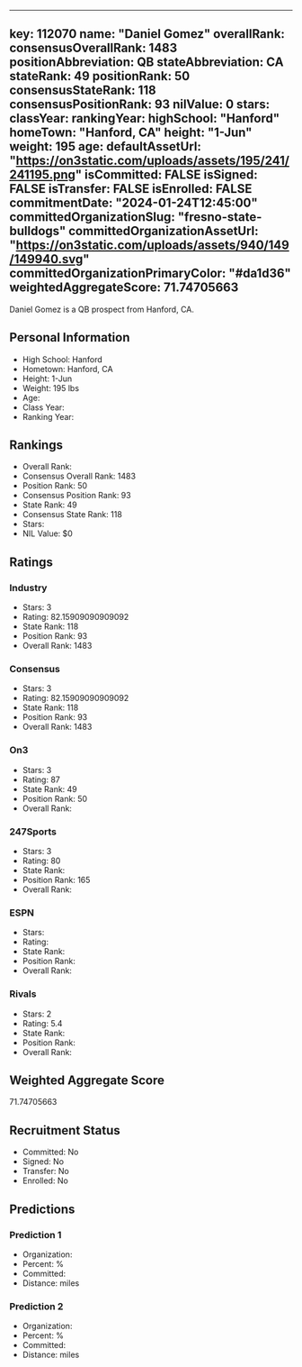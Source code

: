 ---
  key: 112070
  name: "Daniel Gomez"
  overallRank: 
  consensusOverallRank: 1483
  positionAbbreviation: QB
  stateAbbreviation: CA
  stateRank: 49
  positionRank: 50
  consensusStateRank: 118
  consensusPositionRank: 93
  nilValue: 0
  stars: 
  classYear: 
  rankingYear: 
  highSchool: "Hanford"
  homeTown: "Hanford, CA"
  height: "1-Jun"
  weight: 195
  age: 
  defaultAssetUrl: "https://on3static.com/uploads/assets/195/241/241195.png"
  isCommitted: FALSE
  isSigned: FALSE
  isTransfer: FALSE
  isEnrolled: FALSE
  commitmentDate: "2024-01-24T12:45:00"
  committedOrganizationSlug: "fresno-state-bulldogs"
  committedOrganizationAssetUrl: "https://on3static.com/uploads/assets/940/149/149940.svg"
  committedOrganizationPrimaryColor: "#da1d36"
  weightedAggregateScore: 71.74705663
  ---
  
  Daniel Gomez is a QB prospect from Hanford, CA.
  
  ## Personal Information
  - High School: Hanford
  - Hometown: Hanford, CA
  - Height: 1-Jun
  - Weight: 195 lbs
  - Age: 
  - Class Year: 
  - Ranking Year: 
  
  ## Rankings
  - Overall Rank: 
  - Consensus Overall Rank: 1483
  - Position Rank: 50
  - Consensus Position Rank: 93
  - State Rank: 49
  - Consensus State Rank: 118
  - Stars: 
  - NIL Value: $0
  
  ## Ratings
  
  ### Industry
  - Stars: 3
  - Rating: 82.15909090909092
  - State Rank: 118
  - Position Rank: 93
  - Overall Rank: 1483
  
  ### Consensus
  - Stars: 3
  - Rating: 82.15909090909092
  - State Rank: 118
  - Position Rank: 93
  - Overall Rank: 1483
  
  ### On3
  - Stars: 3
  - Rating: 87
  - State Rank: 49
  - Position Rank: 50
  - Overall Rank: 
  
  ### 247Sports
  - Stars: 3
  - Rating: 80
  - State Rank: 
  - Position Rank: 165
  - Overall Rank: 
  
  ### ESPN
  - Stars: 
  - Rating: 
  - State Rank: 
  - Position Rank: 
  - Overall Rank: 
  
  ### Rivals
  - Stars: 2
  - Rating: 5.4
  - State Rank: 
  - Position Rank: 
  - Overall Rank: 
  
  ## Weighted Aggregate Score
  71.74705663
  
  ## Recruitment Status
  - Committed: No
  - Signed: No
  - Transfer: No
  - Enrolled: No
  
  
  
  ## Predictions
  
  ### Prediction 1
  - Organization: 
  - Percent: %
  - Committed: 
  - Distance:  miles
  
  ### Prediction 2
  - Organization: 
  - Percent: %
  - Committed: 
  - Distance:  miles
  